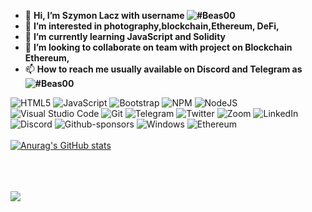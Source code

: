 - 👋 <Strong>Hi, I’m Szymon Lacz with username ![#Beas00](http://placehold.it/size/background-hex/foreground-hex?text=a123)</Strong> 
- 👀 <Strong>I’m interested in photography,blockchain,Ethereum, DeFi,</Strong>
- 🌱 <Strong>I’m currently learning JavaScript and Solidity</Strong> 
- 💞️ <Strong>I’m looking to collaborate on team with project on Blockchain Ethereum,</Strong> 
- 📫 <Strong>How to reach me usually available on Discord and Telegram as ![#Beas00](http://placehold.it/size/background-hex/foreground-hex?text=a123)</Strong>
<link rel="stylesheet" href="https://stackpath.bootstrapcdn.com/bootstrap/4.3.1/css/bootstrap.min.css" integrity="sha384-ggOyR0iXCbMQv3Xipma34MD+dH/1fQ784/j6cY/iJTQUOhcWr7x9JvoRxT2MZw1T" crossorigin="anonymous">

  <span>![HTML5](https://img.shields.io/badge/html5-%23E34F26.svg?style=for-the-badge&logo=html5&logoColor=white)<span>
  <span>![JavaScript](https://img.shields.io/badge/javascript-%23323330.svg?style=for-the-badge&logo=javascript&logoColor=%23F7DF1E)<span>
  <span>![Bootstrap](https://img.shields.io/badge/bootstrap-%23563D7C.svg?style=for-the-badge&logo=bootstrap&logoColor=white)<span>
  <span>![NPM](https://img.shields.io/badge/NPM-%23000000.svg?style=for-the-badge&logo=npm&logoColor=white)<span>
  <span>![NodeJS](https://img.shields.io/badge/node.js-6DA55F?style=for-the-badge&logo=node.js&logoColor=white)<span>
  <span>![Visual Studio Code](https://img.shields.io/badge/Visual%20Studio%20Code-0078d7.svg?style=for-the-badge&logo=visual-studio-code&logoColor=white)<span>
  <span>![Git](https://img.shields.io/badge/git-%23F05033.svg?style=for-the-badge&logo=git&logoColor=white)<span>
  <span>![Telegram](https://img.shields.io/badge/Telegram-2CA5E0?style=for-the-badge&logo=telegram&logoColor=white)<span>
  <span>![Twitter](https://img.shields.io/badge/<@LaczSzymon>-%231DA1F2.svg?style=for-the-badge&logo=Twitter&logoColor=white)<span>
  <span>![Zoom](https://img.shields.io/badge/Zoom-2D8CFF?style=for-the-badge&logo=zoom&logoColor=white)<span>
  <span>![LinkedIn](https://img.shields.io/badge/linkedin-%230077B5.svg?style=for-the-badge&logo=linkedin&logoColor=white)<span>
  <span>![Discord](https://img.shields.io/badge/%3CBeas%3E-%237289DA.svg?style=for-the-badge&logo=discord&logoColor=white)<span>
  <span>![Github-sponsors](https://img.shields.io/badge/sponsor-30363D?style=for-the-badge&logo=GitHub-Sponsors&logoColor=#EA4AAA)<span>
  <span>![Windows](https://img.shields.io/badge/Windows-0078D6?style=for-the-badge&logo=windows&logoColor=white)<span>
  <span>![Ethereum](https://img.shields.io/badge/Ethereum-3C3C3D?style=for-the-badge&logo=Ethereum&logoColor=white)</span>
<br><br>
[![Anurag's GitHub stats](https://github-readme-stats.vercel.app/api?username=Beas00)](https://github.com/Beas00/github-readme-stats)
<br><br>  
   

 <br><br>
    ![](https://komarev.com/ghpvc/?username=your-github-Beas00)
    

 
 


